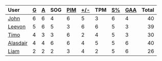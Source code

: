 | User | [G](https://github.com/llevasseur/world-juniors-2022/blob/master/STANDINGS.md#goals) | [A](https://github.com/llevasseur/world-juniors-2022/blob/master/STANDINGS.md#assists) | SOG | [PIM](https://github.com/llevasseur/world-juniors-2022/blob/master/STANDINGS.md#penalties-in-minutes) | [+/-](https://github.com/llevasseur/world-juniors-2022/blob/master/STANDINGS.md#plus--minus) | TPM | [S%](https://github.com/llevasseur/world-juniors-2022/blob/master/STANDINGS.md#save-percentage) | [GAA](https://github.com/llevasseur/world-juniors-2022/blob/master/STANDINGS.md#goals-against-average) | Total |
| :--- | ---- | ---- | ---- | ---- | ---- | ---- | ---- | ---- |  -----: |
| [John](https://github.com/llevasseur/world-juniors-2022/blob/master/ROSTERS.md#John) | 6 | 6 | 4 | 6 | 5 | 3 | 6 | 4 | 40 |
| [Leevon](https://github.com/llevasseur/world-juniors-2022/blob/master/ROSTERS.md#Leevon) | 5 | 6 | 5 | 3 | 6 | 6 | 5 | 3 | 39 |
| [Timo](https://github.com/llevasseur/world-juniors-2022/blob/master/ROSTERS.md#Timo) | 4 | 3 | 3 | 6 | 2 | 4 | 5 | 3 | 30 |
| [Alasdair](https://github.com/llevasseur/world-juniors-2022/blob/master/ROSTERS.md#Alasdair) | 4 | 4 | 6 | 6 | 4 | 5 | 5 | 6 | 40 |
| [Liam](https://github.com/llevasseur/world-juniors-2022/blob/master/ROSTERS.md#Liam) | 2 | 2 | 2 | 3 | 4 | 2 | 5 | 6 | 26 |